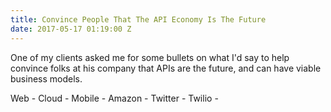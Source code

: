 ```yaml
---
title: Convince People That The API Economy Is The Future
date: 2017-05-17 01:19:00 Z
---
```


One of my clients asked me for some bullets on what I'd say to help convince folks at his company that APIs are the future, and can have viable business models.

Web - 
Cloud - 
Mobile - 
Amazon - 
Twitter - 
Twilio - 

